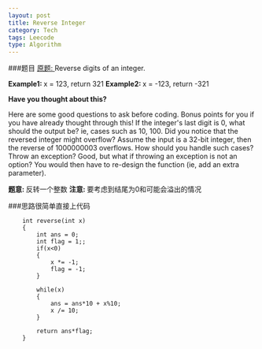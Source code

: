 ```yaml
---
layout: post
title: Reverse Integer 
category: Tech
tags: Leecode
type: Algorithm
---
```


###题目
[原题: ](http://oj.leetcode.com/problems/reverse-integer/)Reverse digits of an integer.

<b>Example1: </b>x = 123, return 321
<b>Example2: </b>x = -123, return -321

<b>Have you thought about this?</b>

Here are some good questions to ask before coding. Bonus points for you if you have already thought through this!
If the integer's last digit is 0, what should the output be? ie, cases such as 10, 100.
Did you notice that the reversed integer might overflow? Assume the input is a 32-bit integer, then the reverse of 1000000003 overflows. How should you handle such cases?
Throw an exception? Good, but what if throwing an exception is not an option? You would then have to re-design the function (ie, add an extra parameter).

<b>题意: </b>反转一个整数
<b>注意: </b>要考虑到结尾为0和可能会溢出的情况

###思路很简单直接上代码

		int reverse(int x) 
        {
            int ans = 0;
            int flag = 1;;
            if(x<0)
            {
                x *= -1;
                flag = -1;
            }
            
            while(x)
            {
                ans = ans*10 + x%10;
                x /= 10;
            }
            
            return ans*flag;
        }